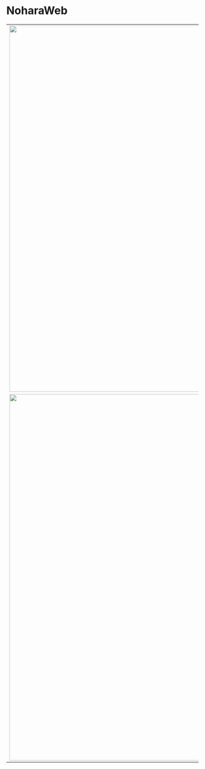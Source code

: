 # NoharaWeb

<table>
  <tr>
    <td><img src="https://github.com/user-attachments/assets/8478f51d-6b9d-428f-af22-f87c0fa7b760" width="959"></td>
  </tr>
  <tr>
    <td><img src="https://github.com/user-attachments/assets/bac3aa04-7b3b-4856-8b96-62a6b2cad263" width="959"></td>
  </tr>
</table>
